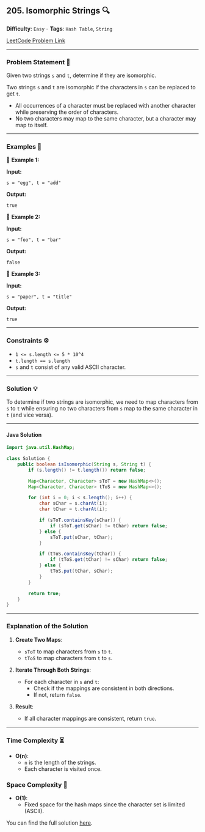 ## 205. Isomorphic Strings 🔍

**Difficulty**: `Easy` - **Tags**: `Hash Table`, `String`

[LeetCode Problem Link](https://leetcode.com/problems/isomorphic-strings/)

---

### Problem Statement 📜

Given two strings `s` and `t`, determine if they are isomorphic.

Two strings `s` and `t` are isomorphic if the characters in `s` can be replaced to get `t`.

- All occurrences of a character must be replaced with another character while preserving the order of characters.
- No two characters may map to the same character, but a character may map to itself.

---

### Examples 🌟

🔹 **Example 1:**

**Input:**
```plaintext
s = "egg", t = "add"
```

**Output:**
```plaintext
true
```

🔹 **Example 2:**

**Input:**
```plaintext
s = "foo", t = "bar"
```

**Output:**
```plaintext
false
```

🔹 **Example 3:**

**Input:**
```plaintext
s = "paper", t = "title"
```

**Output:**
```plaintext
true
```

---

### Constraints ⚙️

- `1 <= s.length <= 5 * 10^4`
- `t.length == s.length`
- `s` and `t` consist of any valid ASCII character.

---

### Solution 💡

To determine if two strings are isomorphic, we need to map characters from `s` to `t` while ensuring no two characters from `s` map to the same character in `t` (and vice versa).

---

#### Java Solution

```java
import java.util.HashMap;

class Solution {
    public boolean isIsomorphic(String s, String t) {
        if (s.length() != t.length()) return false;

        Map<Character, Character> sToT = new HashMap<>();
        Map<Character, Character> tToS = new HashMap<>();

        for (int i = 0; i < s.length(); i++) {
            char sChar = s.charAt(i);
            char tChar = t.charAt(i);

            if (sToT.containsKey(sChar)) {
                if (sToT.get(sChar) != tChar) return false;
            } else {
                sToT.put(sChar, tChar);
            }

            if (tToS.containsKey(tChar)) {
                if (tToS.get(tChar) != sChar) return false;
            } else {
                tToS.put(tChar, sChar);
            }
        }

        return true;
    }
}
```

---

### Explanation of the Solution

1. **Create Two Maps**:
   - `sToT` to map characters from `s` to `t`.
   - `tToS` to map characters from `t` to `s`.

2. **Iterate Through Both Strings**:
   - For each character in `s` and `t`:
     - Check if the mappings are consistent in both directions.
     - If not, return `false`.

3. **Result**:
   - If all character mappings are consistent, return `true`.

---

### Time Complexity ⏳

- **O(n)**:
  - `n` is the length of the strings.
  - Each character is visited once.

### Space Complexity 💾

- **O(1)**:
  - Fixed space for the hash maps since the character set is limited (ASCII).


You can find the full solution [here](Solution.java).